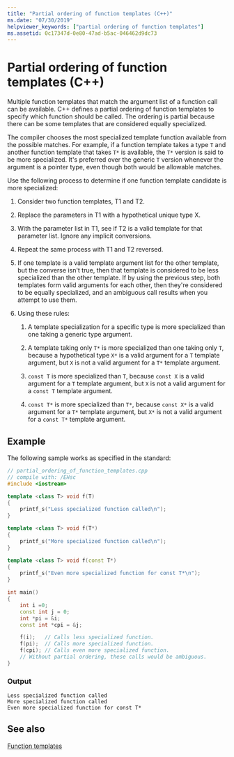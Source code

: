 ```yaml
---
title: "Partial ordering of function templates (C++)"
ms.date: "07/30/2019"
helpviewer_keywords: ["partial ordering of function templates"]
ms.assetid: 0c17347d-0e80-47ad-b5ac-046462d9dc73
---
```

# Partial ordering of function templates (C++)

Multiple function templates that match the argument list of a function call can be available. C++ defines a partial ordering of function templates to specify which function should be called. The ordering is partial because there can be some templates that are considered equally specialized.

The compiler chooses the most specialized template function available from the possible matches. For example, if a function template takes a type `T` and another function template that takes `T*` is available, the `T*` version is said to be more specialized. It's preferred over the generic `T` version whenever the argument is a pointer type, even though both would be allowable matches.

Use the following process to determine if one function template candidate is more specialized:

1. Consider two function templates, T1 and T2.

1. Replace the parameters in T1 with a hypothetical unique type X.

1. With the parameter list in T1, see if T2 is a valid template for that parameter list. Ignore any implicit conversions.

1. Repeat the same process with T1 and T2 reversed.

1. If one template is a valid template argument list for the other template, but the converse isn't true, then that template is considered to be less specialized than the other template. If by using the previous step, both templates form valid arguments for each other, then they're considered to be equally specialized, and an ambiguous call results when you attempt to use them.

1. Using these rules:

   1. A template specialization for a specific type is more specialized than one taking a generic type argument.

   1. A template taking only `T*` is more specialized than one taking only `T`, because a hypothetical type `X*` is a valid argument for a `T` template argument, but `X` is not a valid argument for a `T*` template argument.

   1. `const T` is more specialized than `T`, because `const X` is a valid argument for a `T` template argument, but `X` is not a valid argument for a `const T` template argument.

   1. `const T*` is more specialized than `T*`, because `const X*` is a valid argument for a `T*` template argument, but `X*` is not a valid argument for a `const T*` template argument.

## Example

The following sample works as specified in the standard:

```cpp
// partial_ordering_of_function_templates.cpp
// compile with: /EHsc
#include <iostream>

template <class T> void f(T)
{
    printf_s("Less specialized function called\n");
}

template <class T> void f(T*)
{
    printf_s("More specialized function called\n");
}

template <class T> void f(const T*)
{
    printf_s("Even more specialized function for const T*\n");
}

int main()
{
    int i =0;
    const int j = 0;
    int *pi = &i;
    const int *cpi = &j;

    f(i);   // Calls less specialized function.
    f(pi);  // Calls more specialized function.
    f(cpi); // Calls even more specialized function.
    // Without partial ordering, these calls would be ambiguous.
}
```

### Output

```Output
Less specialized function called
More specialized function called
Even more specialized function for const T*
```

## See also

[Function templates](../cpp/function-templates.md)
